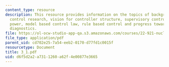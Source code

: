 ```yaml
---
content_type: resource
description: This resource provides information on the topics of background on MIT
  control research, vision for controller structure, supervisory control of neutronic
  power, model based control law, rule based control and progress towards automated
  diagnostics.
file: https://ol-ocw-studio-app-qa.s3.amazonaws.com/courses/22-921-nuclear-power-plant-dynamics-and-control-january-iap-2006/d6f5d2a2a7311260a62f4e00877e3665_3_1.pdf
file_type: application/pdf
parent_uid: cd702e25-7a54-eeb2-0170-d77fd1c0015f
resourcetype: Document
title: 3_1.pdf
uid: d6f5d2a2-a731-1260-a62f-4e00877e3665
---
```

